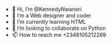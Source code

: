 - 👋 Hi, I’m @KennedyNwaneri
- 👀 I’m a Web designer and coder
- 🌱 I’m currently learning HTML
- 💞️ I’m looking to collaborate on Python
- 📫 How to reach me +2348105212269

<!---
KennedyNwaneri/KennedyNwaneri is a ✨ special ✨ repository because its `README.md` (this file) appears on your GitHub profile.
You can click the Preview link to take a look at your changes.
--->
